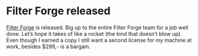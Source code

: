 <!--
  id: 292
  date: 2007-03-05
  modified: 2014-03-11
  slug: filter-forge-released
  type: post
  excerpt: <p>Filter Forge is released. Big up to the entire Filter Forge team for a job well done. Let&#8217;s hope it takes of like a rocket (the kind that doesn&#8217;t blow up). Even though I earned a copy I still want a second license for my machine at work, besides $299,- is a bargain.</p>
  categories: link
  tags: Filter Forge
  inCv: 
  inPortfolio: 
  dateFrom: 
  dateTo: 
-->

# Filter Forge released

<p><a href="http://www.filterforge.com?affiliateid=200070920" target="_blank">Filter Forge</a> is released. Big up to the entire Filter Forge team for a job well done. Let&#8217;s hope it takes of like a rocket (the kind that doesn&#8217;t blow up).<br />
Even though I earned a copy I still want a second license for my machine at work, besides $299,- is a bargain.</p>
